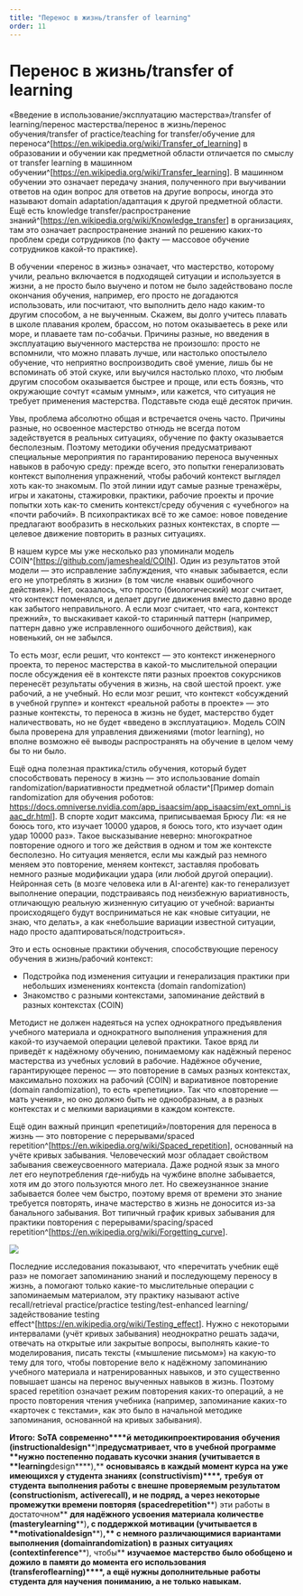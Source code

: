 ```yaml
---
title: "Перенос в жизнь/transfer of learning"
order: 11
---
```


# Перенос в жизнь/transfer of learning

«Введение в использование/эксплуатацию мастерства»/transfer of learning/перенос мастерства/перенос в жизнь/перенос обучения/transfer of practice/teaching for transfer/обучение для переноса^[<https://en.wikipedia.org/wiki/Transfer_of_learning>] в образовании и обучении как предметной области отличается по смыслу от transfer learning в машинном обучении^[<https://en.wikipedia.org/wiki/Transfer_learning>]. В машинном обучении это означает передачу знания, полученного при выучивании ответов на один вопрос для ответов на другие вопросы, иногда это называют domain adaptation/адаптация к другой предметной области. Ещё есть knowledge transfer/распространение знаний^[<https://en.wikipedia.org/wiki/Knowledge_transfer>] в организациях, там это означает распространение знаний по решению каких-то проблем среди сотрудников (по факту — массовое обучение сотрудников какой-то практике).

В обучении «перенос в жизнь» означает, что мастерство, которому учили, реально включается в подходящей ситуации и используется в жизни, а не просто было выучено и потом не было задействовано после окончания обучения, например, его просто не догадаются использовать, или посчитают, что выполнить дело надо каким-то другим способом, а не выученным. Скажем, вы долго учитесь плавать в школе плавания кролем, брассом, но потом оказываетесь в реке или море, и плаваете там по-собачьи. Причины разные, но введения в эксплуатацию выученного мастерства не произошло: просто не вспомнили, что можно плавать лучше, или настолько опостылело обучение, что неприятно воспроизводить своё умение, лишь бы не вспоминать об этой скуке, или выучился настолько плохо, что любым другим способом оказывается быстрее и проще, или есть боязнь, что окружающие сочтут «самым умным», или кажется, что ситуация не требует применения мастерства. Подставьте сюда ещё десяток причин.

Увы, проблема абсолютно общая и встречается очень часто. Причины разные, но освоенное мастерство отнюдь не всегда потом задействуется в реальных ситуациях, обучение по факту оказывается бесполезным. Поэтому методики обучения предусматривают специальные мероприятия по гарантированию переноса выученных навыков в рабочую среду: прежде всего, это попытки генерализовать контекст выполнения упражнений, чтобы рабочий контекст выглядел хоть как-то знакомым. По этой линии идут самые разные тренажёры, игры и хакатоны, стажировки, практики, рабочие проекты и прочие попытки хоть как-то сменить контекст/среду обучения с «учебного» на «почти рабочий». В психопрактиках всё то же самое: новое поведение предлагают вообразить в нескольких разных контекстах, в спорте — целевое движение повторить в разных ситуациях.

В нашем курсе мы уже несколько раз упоминали модель COIN^[<https://github.com/jamesheald/COIN>]. Один из результатов этой модели — это исправление заблуждения, что «навык забывается, если его не употреблять в жизни» (в том числе «навык ошибочного действия»). Нет, оказалось, что просто (биологический) мозг считает, что контекст поменялся, и делает другие движения вместо давно вроде как забытого неправильного. А если мозг считает, что «ага, контекст прежний», то выскакивает какой-то старинный паттерн (например, паттерн давно уже исправленного ошибочного действия), как новенький, он не забылся.

То есть мозг, если решит, что контекст — это контекст инженерного проекта, то перенос мастерства в какой-то мыслительной операции после обсуждения её в контексте пяти разных проектов сокурсников перенесёт результаты обучения в жизнь, на свой шестой проект. уже рабочий, а не учебный. Но если мозг решит, что контекст «обсуждений в учебной группе» и контекст «реальной работы в проекте» — это разные контексты, то переноса в жизнь не будет, мастерство будет наличествовать, но не будет «введено в эксплуатацию». Модель COIN была проверена для управления движениями (motor learning), но вполне возможно её выводы распространять на обучение в целом чему бы то ни было.

Ещё одна полезная практика/стиль обучения, который будет способствовать переносу в жизнь — это использование domain randomization/вариативности предметной области^[Пример domain randomization для обучения роботов: <https://docs.omniverse.nvidia.com/app_isaacsim/app_isaacsim/ext_omni_isaac_dr.html>]. В спорте ходит максима, приписываемая Брюсу Ли: «я не боюсь того, кто изучает 10000 ударов, я боюсь того, кто изучает один удар 10000 раз». Такое высказывание неверно: многократное повторение одного и того же действия в одном и том же контексте бесполезно. Но ситуация меняется, если мы каждый раз немного меняем это повторение, меняем контекст, заставляя пробовать немного разные модификации удара (или любой другой операции). Нейронная сеть (в мозге человека или в AI-агенте) как-то генерализует выполнение операции, подстраиваясь под неизбежную вариативность, отличающую реальную жизненную ситуацию от учебной: варианты происходящего будут восприниматься не как «новые ситуации, не знаю, что делать», а как «небольшие вариации известной ситуации, надо просто адаптироваться/подстроиться».

Это и есть основные практики обучения, способствующие переносу обучения в жизнь/рабочий контекст:

* Подстройка под изменения ситуации и генерализация практики при небольших изменениях контекста (domain randomization)
* Знакомство с разными контекстами, запоминание действий в разных контекстах (COIN)

Методист не должен надеяться на успех однократного предъявления учебного материала и однократного выполнения упражнения для какой-то изучаемой операции целевой практики. Такое вряд ли приведёт к надёжному обучению, понимаемому как надёжный перенос мастерства из учебных условий в рабочие. Надёжное обучение, гарантирующее перенос — это повторение в самых разных контекстах, максимально похожих на рабочий (COIN) и вариативное повторение (domain randomization), то есть «репетиции». Так что «повторение — мать учения», но оно должно быть не однообразным, а в разных контекстах и с мелкими вариациями в каждом контексте.

Ещё один важный принцип «репетиций»/повторения для переноса в жизнь — это повторение с перерывами/spaced repetition^[<https://en.wikipedia.org/wiki/Spaced_repetition>], основанный на учёте кривых забывания. Человеческий мозг обладает свойством забывания свежеусвоенного материала. Даже родной язык за много лет его неупотребления где-нибудь на чужбине вполне забывается, хотя им до этого пользуются много лет. Но свежеузнанное знание забывается более чем быстро, поэтому время от времени это знание требуется повторять, иначе мастерство в жизнь не доносится из-за банального забывания. Вот типичный график кривых забывания для практики повторения с перерывами/spacing/spaced repetition^[<https://en.wikipedia.org/wiki/Forgetting_curve>].

![](/ru/personality-engineering/3.png)

Последние исследования показывают, что «перечитать учебник ещё раз» не помогает запоминанию знаний и последующему переносу в жизнь, а помогают только какие-то мыслительные операции с запоминаемым материалом, эту практику называют active recall/retrieval practice/practice testing/test-enhanced learning/задействование testing effect^[<https://en.wikipedia.org/wiki/Testing_effect>]. Нужно с некоторыми интервалами (учёт кривых забывания) неоднократно решать задачи, отвечать на открытые или закрытые вопросы, выполнять какие-то моделирования, писать тексты («мышление письмом») на какую-то тему для того, чтобы повторение вело к надёжному запоминанию учебного материала и натренированных навыков, и это существенно повышает шансы на перенос выученных навыков в жизнь. Поэтому spaced repetition означает режим повторения каких-то операций, а не просто повторения чтения учебника (например, запоминание каких-то «карточек с текстами», как это было в начальной методике запоминания, основанной на кривых забывания).

**Итого:** **SoTA** **современно****й** **методик****и****проектирования** **обучения** **(****instructional****design****)****предусматривает, что** **в учебной программе** **нужно постепенно подавать кусочки знания (****учитывается в** **learning****design****),** **основываясь в каждый момент курса на уже имеющихся у студента знаниях (****constructivism****)****,** **требуя** **от студента** **выполнения работы** **с внешне проверяемым результатом** **(****constructionism****,** **active****recall****), и не подряд, а через некоторые промежутки времени повторяя (****spaced****repetition****) эти работы в достаточном** **для надёжного усвоения материала** **количестве (****mastery****learning****)****, с поддержкой мотивации (****учитывается в** **motivational****design****)****,** **с немного различающимися вариантами выполнения** **(****domain****randomization****) в разных ситуациях (****context****inference****), чтобы** **изучаемое** **мастерство было обобщено и дожило** **в памяти** **до момента его использования (****transfer****of****learning****)****, а ещё нужны дополнительные работы** **студента для научения** **понимани****ю****, а не только навыкам.**